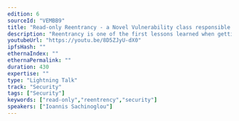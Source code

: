 ```yaml
---
edition: 6
sourceId: "VEMBB9"
title: "Read-only Reentrancy - a Novel Vulnerability class responsible for 100m+ funds at risk"
description: "Reentrancy is one of the first lessons learned when getting started with smart contract development and security. In this lightning talk we will present a novel form of reentrency, the \"read-only reentrency\" which is mostly unknown, although devastating in today's DeFi world and which has been single-handedly responsible for $100m+ in funds at risk."
youtubeUrl: "https://youtu.be/8D5ZJyU-dX0"
ipfsHash: ""
ethernaIndex: ""
ethernaPermalink: ""
duration: 430
expertise: ""
type: "Lightning Talk"
track: "Security"
tags: ["Security"]
keywords: ["read-only","reentrency","security"]
speakers: ["Ioannis Sachinoglou"]
---
```

